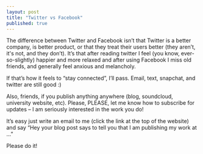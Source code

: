```yaml
---
layout: post
title: "Twitter vs Facebook"
published: true
---
```


The difference between Twitter and Facebook isn’t that Twitter is a better company, is better product, or that they treat their users better (they aren’t, it's not, and they don’t). It’s that after reading twitter I feel (you know, ever-so-slightly) happier and more relaxed and after using Facebook I miss old friends, and generally feel anxious and melancholy.

If that’s how it feels to “stay connected”, I’ll pass. Email, text, snapchat, and twitter are still good :)

Also, friends, if you publish anything anywhere (blog, soundcloud, university website, etc). Please, PLEASE, let me know how to subscribe for updates – I am seriously interested in the work you do!

It’s easy just write an email to me (click the link at the top of the website) and say “Hey your blog post says to tell you that I am publishing my work at …”

Please do it!
